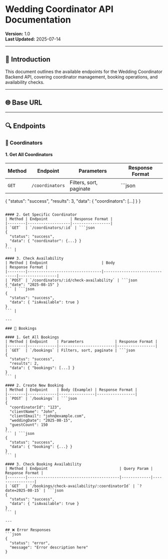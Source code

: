 # Wedding Coordinator API Documentation
**Version:** 1.0  
**Last Updated:** 2025-07-14

---

## 📌 Introduction
This document outlines the available endpoints for the Wedding Coordinator Backend API, covering coordinator management, booking operations, and availability checks.

---

## 🌐 Base URL



---

## 🔍 Endpoints

### 👥 Coordinators

#### 1. Get All Coordinators
| Method | Endpoint       | Parameters              | Response Format |
|--------|----------------|-------------------------|-----------------|
| `GET`  | `/coordinators` | Filters, sort, paginate | ```json
{
"status": "success",
"results": 3,
"data": { "coordinators": [...] }
}
``` |

#### 2. Get Specific Coordinator  
| Method | Endpoint          | Response Format |
|--------|-------------------|-----------------|
| `GET`  | `/coordinators/:id` | ```json
{
  "status": "success",
  "data": { "coordinator": {...} }
}
``` |

#### 3. Check Availability  
| Method | Endpoint                        | Body                          | Response Format |
|--------|---------------------------------|-------------------------------|-----------------|
| `POST` | `/coordinators/:id/check-availability` | ```json
{ "date": "2025-08-15" }
``` | ```json
{
  "status": "success",
  "data": { "isAvailable": true }
}
``` |

---

### 📅 Bookings  

#### 1. Get All Bookings  
| Method | Endpoint    | Parameters              | Response Format |
|--------|-------------|-------------------------|-----------------|
| `GET`  | `/bookings` | Filters, sort, paginate | ```json
{
  "status": "success",
  "results": 2,
  "data": { "bookings": [...] }
}
``` |

#### 2. Create New Booking  
| Method | Endpoint    | Body (Example) | Response Format |
|--------|-------------|----------------|-----------------|
| `POST` | `/bookings` | ```json
{
  "coordinatorId": "123",
  "clientName": "John",
  "clientEmail": "john@example.com",
  "weddingDate": "2025-08-15",
  "guestCount": 150
}
``` | ```json
{
  "status": "success",
  "data": { "booking": {...} }
}
``` |

#### 3. Check Booking Availability  
| Method | Endpoint                                | Query Param | Response Format |
|--------|-----------------------------------------|-------------|-----------------|
| `GET`  | `/bookings/check-availability/:coordinatorId` | `?date=2025-08-15` | ```json
{
  "status": "success",
  "data": { "isAvailable": true }
}
``` |

---

## ❌ Error Responses  
```json
{
  "status": "error",
  "message": "Error description here"
}
